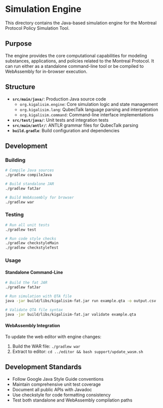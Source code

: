# Simulation Engine

This directory contains the Java-based simulation engine for the Montreal Protocol Policy Simulation Tool.

## Purpose

The engine provides the core computational capabilities for modeling substances, applications, and policies related to the Montreal Protocol. It can run either as a standalone command-line tool or be compiled to WebAssembly for in-browser execution.

## Structure

- **`src/main/java/`**: Production Java source code
  - `org.kigalisim.engine`: Core simulation logic and state management
  - `org.kigalisim.lang`: QubecTalk language parsing and interpretation
  - `org.kigalisim.command`: Command-line interface implementations
- **`src/test/java/`**: Unit tests and integration tests
- **`src/main/antlr/`**: ANTLR grammar files for QubecTalk parsing
- **`build.gradle`**: Build configuration and dependencies

## Development

### Building

```bash
# Compile Java sources
./gradlew compileJava

# Build standalone JAR
./gradlew fatJar

# Build WebAssembly for browser
./gradlew war
```

### Testing

```bash
# Run all unit tests
./gradlew test

# Run code style checks
./gradlew checkstyleMain
./gradlew checkstyleTest
```

### Usage

#### Standalone Command-Line

```bash
# Build the fat JAR
./gradlew fatJar

# Run simulation with QTA file
java -jar build/libs/kigalisim-fat.jar run example.qta -o output.csv

# Validate QTA file syntax
java -jar build/libs/kigalisim-fat.jar validate example.qta
```

#### WebAssembly Integration

To update the web editor with engine changes:

1. Build the WAR file: `./gradlew war`
2. Extract to editor: `cd ../editor && bash support/update_wasm.sh`

## Development Standards

- Follow Google Java Style Guide conventions
- Maintain comprehensive unit test coverage
- Document all public APIs with Javadoc
- Use checkstyle for code formatting consistency
- Test both standalone and WebAssembly compilation paths